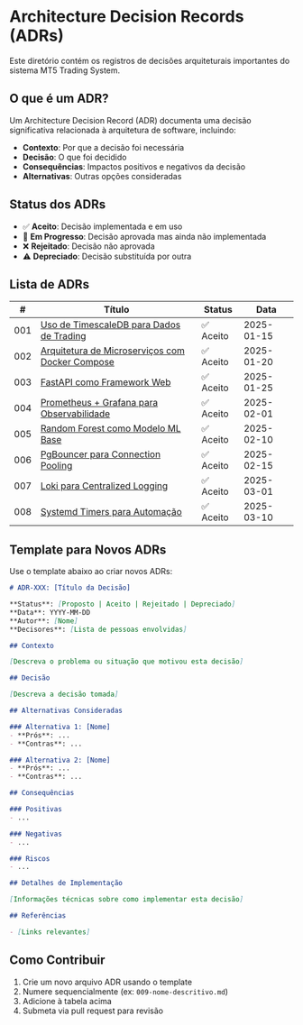 # Architecture Decision Records (ADRs)

Este diretório contém os registros de decisões arquiteturais importantes do sistema MT5 Trading System.

## O que é um ADR?

Um Architecture Decision Record (ADR) documenta uma decisão significativa relacionada à arquitetura de software, incluindo:

- **Contexto**: Por que a decisão foi necessária
- **Decisão**: O que foi decidido
- **Consequências**: Impactos positivos e negativos da decisão
- **Alternativas**: Outras opções consideradas

## Status dos ADRs

- ✅ **Aceito**: Decisão implementada e em uso
- 🔄 **Em Progresso**: Decisão aprovada mas ainda não implementada
- ❌ **Rejeitado**: Decisão não aprovada
- ⚠️ **Depreciado**: Decisão substituída por outra

## Lista de ADRs

| #   | Título | Status | Data |
|-----|--------|--------|------|
| 001 | [Uso de TimescaleDB para Dados de Trading](./001-timescaledb.md) | ✅ Aceito | 2025-01-15 |
| 002 | [Arquitetura de Microserviços com Docker Compose](./002-docker-compose.md) | ✅ Aceito | 2025-01-20 |
| 003 | [FastAPI como Framework Web](./003-fastapi.md) | ✅ Aceito | 2025-01-25 |
| 004 | [Prometheus + Grafana para Observabilidade](./004-observability-stack.md) | ✅ Aceito | 2025-02-01 |
| 005 | [Random Forest como Modelo ML Base](./005-random-forest.md) | ✅ Aceito | 2025-02-10 |
| 006 | [PgBouncer para Connection Pooling](./006-pgbouncer.md) | ✅ Aceito | 2025-02-15 |
| 007 | [Loki para Centralized Logging](./007-loki-logging.md) | ✅ Aceito | 2025-03-01 |
| 008 | [Systemd Timers para Automação](./008-systemd-timers.md) | ✅ Aceito | 2025-03-10 |

## Template para Novos ADRs

Use o template abaixo ao criar novos ADRs:

```markdown
# ADR-XXX: [Título da Decisão]

**Status**: [Proposto | Aceito | Rejeitado | Depreciado]
**Data**: YYYY-MM-DD
**Autor**: [Nome]
**Decisores**: [Lista de pessoas envolvidas]

## Contexto

[Descreva o problema ou situação que motivou esta decisão]

## Decisão

[Descreva a decisão tomada]

## Alternativas Consideradas

### Alternativa 1: [Nome]
- **Prós**: ...
- **Contras**: ...

### Alternativa 2: [Nome]
- **Prós**: ...
- **Contras**: ...

## Consequências

### Positivas
- ...

### Negativas
- ...

### Riscos
- ...

## Detalhes de Implementação

[Informações técnicas sobre como implementar esta decisão]

## Referências

- [Links relevantes]
```

## Como Contribuir

1. Crie um novo arquivo ADR usando o template
2. Numere sequencialmente (ex: `009-nome-descritivo.md`)
3. Adicione à tabela acima
4. Submeta via pull request para revisão
